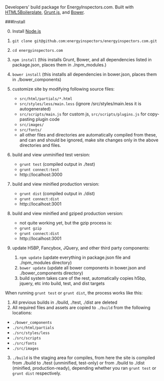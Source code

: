 Developers' build package for EnergyInspectors.com.  Built with [HTML5Boilerplate][1], [Grunt.js][3], and [Bower][4].

###Install

0.  Install [Node.js][2]
1.  `git clone git@github.com:energyinspectors/energyinspectors.com.git`
2.  `cd energyinspectors.com`
2.  `npm install`  (this installs Grunt, Bower, and all dependencies listed in package.json, places them in ./npm_modules.)
3.  `bower install` (this installs all dependencies in bower.json, places them in ./bower_components)
4.  customize site by modifying following source files:
    - `src/html/partials/*.html`
    - `src/styles/less/main.less` (ignore /src/styles/main.less it is autogenerated)
    - `src/scripts/main.js` for custom js, `src/scripts/plugins.js` for copy-pasting plugin code
    - `src/images/`
    - `src/fonts/`
    - all other files and directories are automatically compiled from these, and can and should be ignored, make site changes only in the above directories and files.

5.  build and view unminified test version:
    - `grunt test`  (compiled output in ./test)
    - `grunt connect:test`
    - http://localhost:3000

6.  build and view minified production version:
    - `grunt dist`  (compiled output in ./dist)
    - `grunt connect:dist`
    - http://localhost:3001

7.  build and view minified and gziped production version:
    - not quite working yet, but the gzip process is:
    - `grunt gzip`
    - `grunt connect:dist`
    - http://localhost:3001

8.  update H5BP, Fancybox, JQuery, and other third party components:
    1. `npm update`  (update everything in package.json file and ./npm_modules directory)
    2. `bower update` (update all bower components in bower.json and ./bower_components directory)
    3. build system takes care of the rest, automatically copies h5bp, jquery, etc into build, test, and dist targets

When running `grunt test` or `grunt dist`, the process works like this:

1.  All previous builds in ./build, ./test, ./dist are deleted
2.  All required files and assets are copied to `./build` from the following locations:
  - `./bower_components`
  - `./src/html/partials`
  - `./src/styles/less`
  - `./src/scripts`
  - `./src/fonts`
  - `./src/images`
3.  `./build` is the staging area for compiles, from here the site is compiled from ./build to ./test (unminified, test-only) or from ./build to ./dist (minified, production-ready), depending whether you ran `grunt test` or `grunt dist` respectively.



[1]:http://html5boilerplate.com/
[2]:http://nodejs.org/
[3]:http://gruntjs.com/
[4]:http://bower.io/

